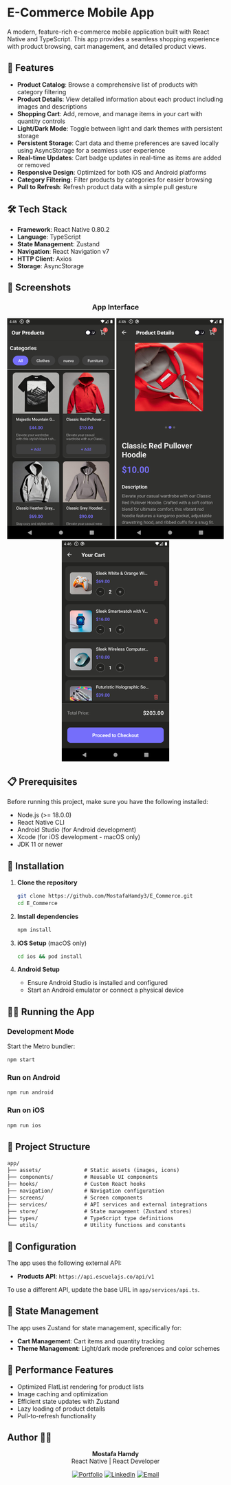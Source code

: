 # E-Commerce Mobile App

A modern, feature-rich e-commerce mobile application built with React Native and TypeScript. This app provides a seamless shopping experience with product browsing, cart management, and detailed product views.

## 📱 Features

- **Product Catalog**: Browse a comprehensive list of products with category filtering
- **Product Details**: View detailed information about each product including images and descriptions
- **Shopping Cart**: Add, remove, and manage items in your cart with quantity controls
- **Light/Dark Mode**: Toggle between light and dark themes with persistent storage
- **Persistent Storage**: Cart data and theme preferences are saved locally using AsyncStorage for a seamless user experience
- **Real-time Updates**: Cart badge updates in real-time as items are added or removed
- **Responsive Design**: Optimized for both iOS and Android platforms
- **Category Filtering**: Filter products by categories for easier browsing
- **Pull to Refresh**: Refresh product data with a simple pull gesture

## 🛠 Tech Stack

- **Framework**: React Native 0.80.2
- **Language**: TypeScript
- **State Management**: Zustand
- **Navigation**: React Navigation v7
- **HTTP Client**: Axios
- **Storage**: AsyncStorage

## 📱 Screenshots

<div align="center">

### App Interface
<img src="app/assets/screenshots/Screenshot1.png" width="250" alt="Products Screen"/>
<img src="app/assets/screenshots/Screenshot2.png" width="250" alt="Product Details Screen"/>
<img src="app/assets/screenshots/Screenshot3.png" width="250" alt="Shopping Cart Screen"/>

</div>

## 📋 Prerequisites

Before running this project, make sure you have the following installed:

- Node.js (>= 18.0.0)
- React Native CLI
- Android Studio (for Android development)
- Xcode (for iOS development - macOS only)
- JDK 11 or newer

## 🚀 Installation

1. **Clone the repository**
   ```bash
   git clone https://github.com/MostafaHamdy3/E_Commerce.git
   cd E_Commerce
   ```

2. **Install dependencies**
   ```bash
   npm install
   ```

3. **iOS Setup** (macOS only)
   ```bash
   cd ios && pod install
   ```

4. **Android Setup**
   - Ensure Android Studio is installed and configured
   - Start an Android emulator or connect a physical device

## 🏃‍♂️ Running the App

### Development Mode

Start the Metro bundler:
```bash
npm start
```

### Run on Android
```bash
npm run android
```

### Run on iOS
```bash
npm run ios
```

## 📁 Project Structure

```
app/
├── assets/              # Static assets (images, icons)
├── components/          # Reusable UI components
├── hooks/               # Custom React hooks
├── navigation/          # Navigation configuration
├── screens/             # Screen components
├── services/            # API services and external integrations
├── store/               # State management (Zustand stores)
├── types/               # TypeScript type definitions
└── utils/               # Utility functions and constants
```

## 🔧 Configuration

The app uses the following external API:
- **Products API**: `https://api.escuelajs.co/api/v1`

To use a different API, update the base URL in `app/services/api.ts`.

## 🔄 State Management

The app uses Zustand for state management, specifically for:
- **Cart Management**: Cart items and quantity tracking
- **Theme Management**: Light/dark mode preferences and color schemes

## 🚀 Performance Features

- Optimized FlatList rendering for product lists
- Image caching and optimization
- Efficient state updates with Zustand
- Lazy loading of product details
- Pull-to-refresh functionality

## Author 👨‍💻

<div align="center">

**Mostafa Hamdy**  
React Native | React Developer

[![Portfolio](https://img.shields.io/badge/🌐_Portfolio-000000?style=for-the-badge&logo=vercel&logoColor=white)](https://mostafa7amdy.netlify.app/)
[![LinkedIn](https://img.shields.io/badge/🔗_LinkedIn-0077B5?style=for-the-badge&logo=linkedin&logoColor=white)](https://www.linkedin.com/in/mostafa-7amdy/)
[![Email](https://img.shields.io/badge/📧_Email-D14836?style=for-the-badge&logo=gmail&logoColor=white)](mailto:mostafa44hamdy@gmail.com)

</div>
